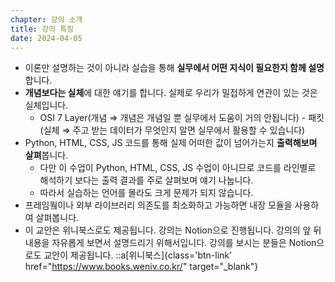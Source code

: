 ```yaml
---
chapter: 강의 소개
title: 강의 특징
date: 2024-04-05
---
```


- 이론만 설명하는 것이 아니라 실습을 통해 **실무에서 어떤 지식이 필요한지 함께 설명**합니다.
- **개념보다는 실체**에 대한 얘기를 합니다. 실제로 우리가 밀접하게 연관이 있는 것은 실체입니다.
  - OSI 7 Layer(개념 ⇒ 개념은 개념일 뿐 실무에서 도움이 거의 안됩니다) - 패킷(실체 ⇒ 주고 받는 데이터가 무엇인지 알면 실무에서 활용할 수 있습니다)
- Python, HTML, CSS, JS 코드를 통해 실제 어떠한 값이 넘어가는지 **출력해보며 살펴**봅니다.
  - 다만 이 수업이 Python, HTML, CSS, JS 수업이 아니므로 코드를 라인별로 해석하기 보다는 출력 결과를 주로 살펴보며 얘기 나눕니다.
  - 따라서 실습하는 언어를 몰라도 크게 문제가 되지 않습니다.
- 프레임웤이나 외부 라이브러리 의존도를 최소화하고 가능하면 내장 모듈을 사용하여 살펴봅니다.
- 이 교안은 위니북스로도 제공됩니다. 강의는 Notion으로 진행됩니다. 강의의 앞 뒤 내용을 자유롭게 보면서 설명드리기 위해서입니다. 강의를 보시는 분들은 Notion으로도 교안이 제공됩니다.
::a[위니북스]{class='btn-link' href="https://www.books.weniv.co.kr/" target="\_blank"}